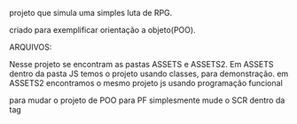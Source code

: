 projeto que simula uma simples luta de RPG.

criado para exemplificar orientação a objeto(POO).

ARQUIVOS:

Nesse projeto se encontram as pastas ASSETS e ASSETS2.
Em ASSETS dentro da pasta JS temos o projeto usando classes, para demonstração.
em ASSETS2 encontramos o mesmo projeto js usando programação funcional

para mudar o projeto de POO para PF simplesmente mude o SCR dentro da tag <script> no arquivo HTML